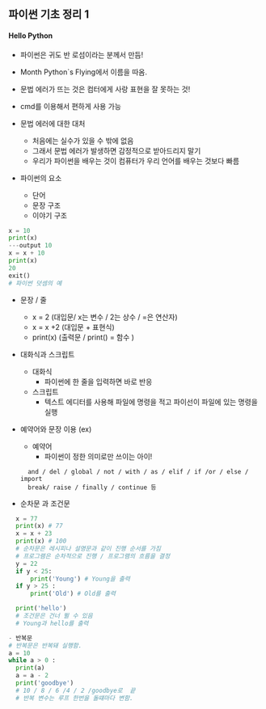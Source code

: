 ## 파이썬 기초 정리 1


#### Hello Python

- 파이썬은 귀도 반 로섬이라는 분께서 만듬!
- Month Python`s Flying에서 이름을 따옴.
- 문법 에러가 뜨는 것은 컴터에게 사랑 표현을 잘 못하는 것!
- cmd를 이용해서 편하게 사용 가능


- 문법 에러에 대한 대처
  - 처음에는 실수가 있을 수 밖에 없음
  - 그래서 문법 에러가 발생하면 감정적으로 받아드리지 말기
  - 우리가 파이썬을 배우는 것이 컴퓨터가 우리 언어를 배우는 것보다 빠름

- 파이썬의 요소
  - 단어
  - 문장 구조
  - 이야기 구조


```Python
x = 10
print(x)
---output 10
x = x + 10
print(x)
20
exit()
# 파이썬 덧셈의 예
```

- 문장 / 줄
  - x = 2 (대입문/ x는 변수 / 2는 상수 / =은 연산자)
  - x = x +2 (대입문 + 표현식)
  - print(x) (출력문 / print() = 함수 )

- 대화식과 스크립트
  - 대화식
    -  파이썬에 한 줄을 입력하면 바로 반응
  - 스크립트
    - 텍스트 에디터를 사용해 파일에 명령을 적고 파이선이 파일에 있는 명령을 실행

- 예약어와 문장 이용 (ex)
  - 예약어
    - 파이썬이 정한 의미로만 쓰이는 아이!
  ```
    and / del / global / not / with / as / elif / if /or / else / import
    break/ raise / finally / continue 등
  ```
- 순차문 과 조건문
``` Python
  x = 77
  print(x) # 77
  x = x + 23
  print(x) # 100
  # 순차문은 레시피나 설명문과 같이 진행 순서를 가짐
  # 프로그램은 순차적으로 진행 / 프로그램의 흐름을 결정
  y = 22
  if y < 25:
      print('Young') # Young을 출력
  if y > 25 :
      print('Old') # Old를 출력

  print('hello')
  # 조건문은 건너 뛸 수 있음
  # Young과 hello를 출력
```
```python
- 반복문
# 반복문은 반복돼 실행함.
a = 10
while a > 0 :
  print(a)
  a = a - 2
  print('goodbye')
  # 10 / 8 / 6 /4 / 2 /goodbye로  끝
  # 반복 변수는 루프 한번을 돌떄마다 변함.
```
